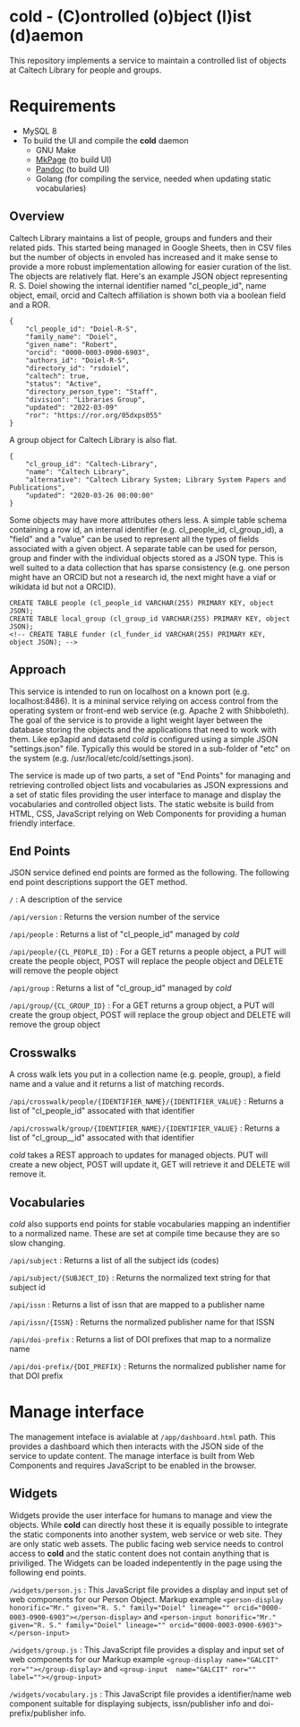 cold - (C)ontrolled (o)bject (l)ist (d)aemon
============================================

This repository implements a service to maintain a controlled list of objects at Caltech Library for people and groups.

Requirements
============

- MySQL 8
- To build the UI and compile the **cold** daemon
    - GNU Make
    - [MkPage](https://github.com/caltechlibrary/mkpage) (to build UI)
    - [Pandoc](https://pandoc.org) (to build UI)
    - Golang (for compiling the service, needed when updating static vocabularies)

Overview
--------

Caltech Library maintains a list of people, groups and funders and their related pids. This started being managed in Google Sheets, then in CSV files but the number of objects in envoled has increased and it make sense to provide a more robust implementation allowing for easier curation of the list. The objects are relatively flat.  Here's an example JSON object representing R. S. Doiel showing the internal identifier named "cl_people_id", name object, email, orcid and Caltech affiliation is shown both via a boolean field and a ROR.

~~~
{
    "cl_people_id": "Doiel-R-S",
    "family_name": "Doiel",
    "given_name": "Robert",
    "orcid": "0000-0003-0900-6903",
    "authors_id": "Doiel-R-S",
    "directory_id": "rsdoiel",
    "caltech": true,
    "status": "Active",
    "directory_person_type": "Staff",
    "division": "Libraries Group",
    "updated": "2022-03-09"
    "ror": "https://ror.org/05dxps055"
} 
~~~

A group object for Caltech Library is also flat.

~~~
{
    "cl_group_id": "Caltech-Library",
    "name": "Caltech Library",
    "alternative": "Caltech Library System; Library System Papers and Publications",
    "updated": "2020-03-26 00:00:00"
}
~~~

Some objects may have more attributes others less. A simple table schema containing a row id, an internal identifier (e.g. cl_people_id, cl_group_id), a "field" and a "value" can be used to represent all the types of fields associated with a given object.  A separate table can be used for person, group and finder with the individual objects stored as a JSON type. This is well suited to a data collection that has sparse consistency (e.g. one person might have an ORCID but not a research id, the next might have a viaf or wikidata id but not a ORCID).

~~~
CREATE TABLE people (cl_people_id VARCHAR(255) PRIMARY KEY, object JSON);
CREATE TABLE local_group (cl_group_id VARCHAR(255) PRIMARY KEY, object JSON);
<!-- CREATE TABLE funder (cl_funder_id VARCHAR(255) PRIMARY KEY, object JSON); -->
~~~

Approach
--------

This service is intended to run on localhost on a known port (e.g. localhost:8486). It is a mininal service relying on access control from the operating system or front-end web service (e.g. Apache 2 with Shibboleth).  The goal of the service is to provide a light weight layer between the database storing the objects and the applications that need to work with them.  Like ep3apid and datasetd *cold* is configured using a simple JSON "settings.json" file. Typically this would be stored in a sub-folder of "etc" on the system (e.g. /usr/local/etc/cold/settings.json).

The service is made up of two parts, a set of "End Points" for managing and retrieving controlled object lists and vocabularies as JSON expressions and a set of static files providing the user interface to manage and display the vocabularies and controlled object lists.  The static website is build from HTML, CSS, JavaScript relying on Web Components for providing a human friendly interface.

End Points
----------

JSON service defined end points are formed as the following. The following end point descriptions support the GET method.

`/`
: A description of the service

`/api/version`
: Returns the version number of the service

`/api/people`
: Returns a list of "cl_people_id" managed by *cold* 

`/api/people/{CL_PEOPLE_ID}`
: For a GET returns a people object, a PUT will create the people object, POST will replace the people object and DELETE will remove the people object

`/api/group`
: Returns a list of "cl_group_id" managed by *cold*

`/api/group/{CL_GROUP_ID}`
: For a GET returns a group object, a PUT will create the group object, POST will replace the group object and DELETE will remove the group object

Crosswalks
----------

A cross walk lets you put in a collection name (e.g. people, group), a field name and a value and it returns a list of matching
records.

`/api/crosswalk/people/{IDENTIFIER_NAME}/{IDENTIFIER_VALUE}`
: Returns a list of "cl_people_id" assocated with that identifier

`/api/crosswalk/group/{IDENTIFIER_NAME}/{IDENTIFIER_VALUE}`
: Returns a list of "cl_group__id" assocated with that identifier

*cold* takes a REST approach to updates for managed objects.  PUT will create a new object, POST will update it, GET will retrieve it and DELETE will remove it.

Vocabularies
------------

*cold* also supports end points for stable vocabularies mapping an indentifier to a normalized name. These are set at compile time because they are so slow changing. 

`/api/subject`
: Returns a list of all the subject ids (codes)

`/api/subject/{SUBJECT_ID}`
: Returns the normalized text string for that subject id

`/api/issn`
: Returns a list of issn that are mapped to a publisher name

`/api/issn/{ISSN}`
: Returns the normalized publisher name for that ISSN


`/api/doi-prefix`
: Returns a list of DOI prefixes that map to a normalize name

`/api/doi-prefix/{DOI_PREFIX}`
: Returns the normalized publisher name for that DOI prefix

Manage interface
================

The management inteface is avialable at `/app/dashboard.html` path. This provides a dashboard which then interacts with the JSON side of the service to update content. The manage interface is built from Web Components and requires JavaScript to be enabled in the browser.

Widgets
-------

Widgets provide the user interface for humans to manage and view the objects. While **cold** can directly host these it is equally possible to integrate the static components into another system, web service or web site. They are only static web assets.  The public facing web service needs to control access to **cold** and the static content does not contain anything that is priviliged. The Widgets can be loaded indepentently in the page using the following end points.

`/widgets/person.js`
: This JavaScript file provides a display and input set of web components for our Person Object. Markup example `<person-display honorific="Mr." given="R. S." family="Doiel" lineage="" orcid="0000-0003-0900-6903"></person-display>` and `<person-input honorific="Mr." given="R. S." family="Doiel" lineage="" orcid="0000-0003-0900-6903"></person-input>`

`/widgets/group.js`
: This JavaScript file provides a display and input set of web components for our Markup example `<group-display name="GALCIT" ror=""></group-display>` and `<group-input  name="GALCIT" ror="" label=""></group-input>`

`/widgets/vocabulary.js`
: This JavaScript file provides a identifier/name web component suitable for displaying subjects, issn/publisher info and doi-prefix/publisher info.
